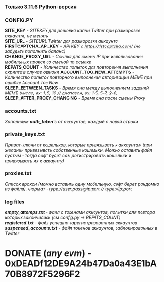 ### Только 3.11.6 Python-версия

### CONFIG.PY  
**SITE_KEY** - _SITEKEY для решения капчи Twitter при разморозке аккаунта, не менять_  
**SITE_URL** - _SITEURL Twitter для разморозки аккаунта_  
**FIRSTCAPTCHA_API_KEY** - _API KEY с https://1stcaptcha.com/ (не забудьте пополнить баланс)_  
**CHANGE_PROXY_URL** - _Ссылка для смены IP при использовании мобильных прокси со сменой по ссылке_  
**REPATS_COUNT** - _Количество попыток для повторения выполнения скрипта в случае ошибки_
**ACCOUNT_TOO_NEW_ATTEMPTS** - _Количество попыток повторного выполнения авторизации MEME при ошибке Account Too New_  
**SLEEP_BETWEEN_TASKS** - _Время сна между выполнением заданий MEME (число, ex: 1, 5, 10 // диапазон, ex: 1-5, 5-7, 2-6)_  
**SLEEP_AFTER_PROXY_CHANGING** - _Время сна после смены Proxy_  

### accounts.txt  
_Заполняем **auth_token**'s от аккаунтов, каждый с новой строки_  

### private_keys.txt  
_Приват-ключи от кошельков, которые привязывать к аккаунтам (при желании привязывать собственные кошельки. Можно оставить файл пустым - тогда софт будет сам регистрировать кошельки и привязывать их к аккаунту)_  

### proxies.txt  
_Список прокси (можно вставить одну мобильную, софт берет рандомно из файла). Формат - type://user:pass@ip:port // type://ip:port_  

### log files  
_**empty_attemps.txt** - файл с токенами аккаунтов, попытки для повтора которых закончились (см config.py -> REPATS_COUNT)_  
_**registered.txt** - файл успешно зарегистрированных аккаунтов_  
_**suspended_accounts.txt** - файл токенов аккаунтов, заблокированных в Twitter_  


# DONATE (_any evm_) - 0xDEADf12DE9A24b47Da0a43E1bA70B8972F5296F2